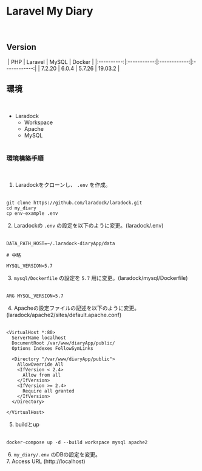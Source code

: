 # Laravel My Diary
​
## Version
​
| PHP        | Laravel     | MySQL        | Docker       |
|:----------:|:-----------:|:------------:|:------------:|
| 7.2.20     | 6.0.4      | 5.7.26       | 19.03.2      |
​
​
## 環境
​
- Laradock  
    - Workspace  
    - Apache  
    - MySQL  
​
​
### 環境構築手順
​
1. Laradockをクローンし、 `.env` を作成。  
​
```shell
git clone https://github.com/laradock/laradock.git
cd my_diary
cp env-example .env
```
​
2. Laradockの `.env` の設定を以下のように変更。(laradock/.env)  
​
​
```text
DATA_PATH_HOST=~/.laradock-diaryApp/data
​
# 中略
​
MYSQL_VERSION=5.7
```
​
3. `mysql/Dockerfile` の設定を `5.7` 用に変更。(laradock/mysql/Dockerfile)  
​
​
```text
ARG MYSQL_VERSION=5.7
```
​
4. Apacheの設定ファイルの記述を以下のように変更。(laradock/apache2/sites/default.apache.conf)  
​
​
```text
<VirtualHost *:80>
  ServerName localhost
  DocumentRoot /var/www/diaryApp/public/
  Options Indexes FollowSymLinks
​
  <Directory "/var/www/diaryApp/public">
    AllowOverride All
    <IfVersion < 2.4>
      Allow from all
    </IfVersion>
    <IfVersion >= 2.4>
      Require all granted
    </IfVersion>
  </Directory>
​
</VirtualHost>
```
​
​
5. buildとup  
​
```shell
docker-compose up -d --build workspace mysql apache2
```
​
6. `my_diary/.env` のDBの設定を変更。  
​
7. Access URL (http://localhost) 
